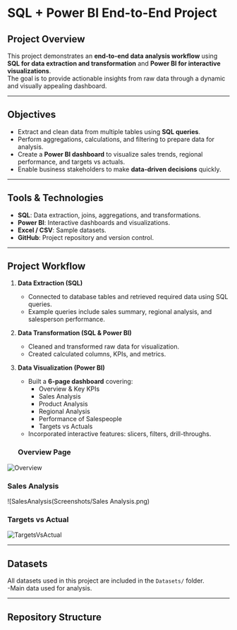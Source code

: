 # SQL + Power BI End-to-End Project

## Project Overview
This project demonstrates an **end-to-end data analysis workflow** using **SQL for data extraction and transformation** and **Power BI for interactive visualizations**.  
The goal is to provide actionable insights from raw data through a dynamic and visually appealing dashboard.

---

## Objectives
- Extract and clean data from multiple tables using **SQL queries**.
- Perform aggregations, calculations, and filtering to prepare data for analysis.
- Create a **Power BI dashboard** to visualize sales trends, regional performance, and targets vs actuals.
- Enable business stakeholders to make **data-driven decisions** quickly.

---

## Tools & Technologies
- **SQL**: Data extraction, joins, aggregations, and transformations.
- **Power BI**: Interactive dashboards and visualizations.
- **Excel / CSV**: Sample datasets.
- **GitHub**: Project repository and version control.

---

## Project Workflow
1. **Data Extraction (SQL)**  
   - Connected to database tables and retrieved required data using SQL queries.
   - Example queries include sales summary, regional analysis, and salesperson performance.

2. **Data Transformation (SQL & Power BI)**  
   - Cleaned and transformed raw data for visualization.
   - Created calculated columns, KPIs, and metrics.

3. **Data Visualization (Power BI)**  
   - Built a **6-page dashboard** covering:
     - Overview & Key KPIs
     - Sales Analysis
     - Product Analysis
     - Regional Analysis
     - Performance of Salespeople
     - Targets vs Actuals
   - Incorporated interactive features: slicers, filters, drill-throughs.
  
   ### Overview Page
![Overview](Screenshots/Overview.png)

### Sales Analysis
![SalesAnalysis(Screenshots/Sales Analysis.png)

### Targets vs Actual
![TargetsVsActual](Screenshots/TargetsVsActual.png)


---

## Datasets
All datasets used in this project are included in the `Datasets/` folder.  
-Main data used for analysis.

---

## Repository Structure
